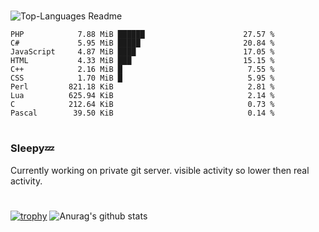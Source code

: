 #

![Top-Languages Readme](https://github.com/MogsFriend/MogsFriend/workflows/Top-Languages%20Readme/badge.svg)

<!--START_SECTION:top_language-->
```text
PHP            7.88 MiB ██████                      27.57 %
C#             5.95 MiB █████                       20.84 %
JavaScript     4.87 MiB ████                        17.05 %
HTML           4.33 MiB ███                         15.15 %
C++            2.16 MiB █                            7.55 %
CSS            1.70 MiB █                            5.95 %
Perl         821.18 KiB                              2.81 %
Lua          625.94 KiB                              2.14 %
C            212.64 KiB                              0.73 %
Pascal        39.50 KiB                              0.14 %
```
<!--END_SECTION:top_language-->

#
### Sleepy💤
Currently working on private git server. visible activity so lower then real activity.
#
[![trophy](https://github-profile-trophy.vercel.app/?username=MogsFriend&theme=onedark)](https://github.com/ryo-ma/github-profile-trophy)
![Anurag's github stats](https://github-readme-stats.vercel.app/api?username=MogsFriend&hide=prs,issues,contribs&count_private=true)
<!--
**MogsFriend/MogsFriend** is a ✨ _special_ ✨ repository because its `README.md` (this file) appears on your GitHub profile.

Here are some ideas to get you started:

- 🔭 I’m currently working on ...
- 🌱 I’m currently learning ...
- 👯 I’m looking to collaborate on ...
- 🤔 I’m looking for help with ...
- 💬 Ask me about ...
- 📫 How to reach me: ...
- 😄 Pronouns: ...
- ⚡ Fun fact: ...
-->
